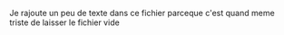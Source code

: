 Je rajoute un peu de texte dans ce fichier parceque c'est quand meme triste de laisser le fichier vide
